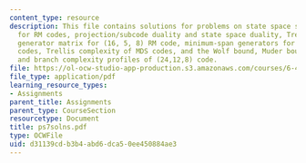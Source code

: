```yaml
---
content_type: resource
description: This file contains solutions for problems on state space sizes in trellises
  for RM codes, projection/subcode duality and state space duality, Trellis-oriented
  generator matrix for (16, 5, 8) RM code, minimum-span generators for convolutional
  codes, Trellis complexity of MDS codes, and the Wolf bound, Muder bounds on state
  and branch complexity profiles of (24,12,8) code.
file: https://ol-ocw-studio-app-production.s3.amazonaws.com/courses/6-451-principles-of-digital-communication-ii-spring-2005/d31139cdb3b4abd6dca50ee450884ae3_ps7solns.pdf
file_type: application/pdf
learning_resource_types:
- Assignments
parent_title: Assignments
parent_type: CourseSection
resourcetype: Document
title: ps7solns.pdf
type: OCWFile
uid: d31139cd-b3b4-abd6-dca5-0ee450884ae3
---
```

